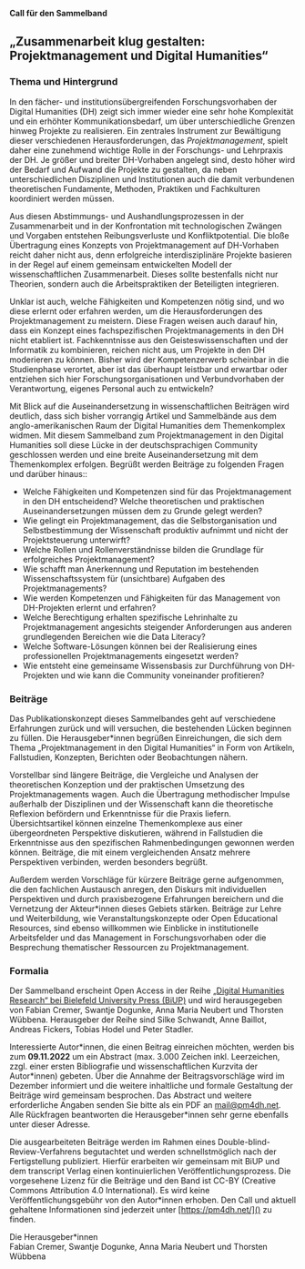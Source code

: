 **Call für den Sammelband**

## „Zusammenarbeit klug gestalten: Projektmanagement und Digital Humanities“

### Thema und Hintergrund

In den fächer- und institutionsübergreifenden Forschungsvorhaben der Digital Humanities (DH) zeigt sich immer wieder eine sehr hohe Komplexität und ein erhöhter Kommunikationsbedarf, um über unterschiedliche Grenzen hinweg Projekte zu realisieren. Ein zentrales Instrument zur Bewältigung dieser verschiedenen Herausforderungen, das *Projektmanagement*, spielt daher eine zunehmend wichtige Rolle in der Forschungs- und Lehrpraxis der DH. Je größer und breiter DH-Vorhaben angelegt sind, desto höher wird der Bedarf und Aufwand die Projekte zu gestalten, da neben unterschiedlichen Disziplinen und Institutionen auch die damit verbundenen theoretischen Fundamente, Methoden, Praktiken und Fachkulturen koordiniert werden müssen.

Aus diesen Abstimmungs- und Aushandlungsprozessen in der Zusammenarbeit und in der Konfrontation mit technologischen Zwängen und Vorgaben entstehen Reibungsverluste und Konfliktpotential. Die bloße Übertragung eines Konzepts von Projektmanagement auf DH-Vorhaben reicht daher nicht aus, denn erfolgreiche interdisziplinäre Projekte basieren in der Regel auf einem gemeinsam entwickelten Modell der wissenschaftlichen Zusammenarbeit. Dieses sollte bestenfalls nicht nur Theorien, sondern auch die Arbeitspraktiken der Beteiligten integrieren.

Unklar ist auch, welche Fähigkeiten und Kompetenzen nötig sind, und wo diese erlernt oder erfahren werden, um die Herausforderungen des Projektmanagement zu meistern. Diese Fragen weisen auch darauf hin, dass ein Konzept eines fachspezifischen Projektmanagements in den DH nicht etabliert ist. Fachkenntnisse aus den Geisteswissenschaften und der Informatik zu kombinieren, reichen nicht aus, um Projekte in den DH moderieren zu können. Bisher wird der Kompetenzerwerb scheinbar in die Studienphase verortet, aber ist das überhaupt leistbar und erwartbar oder entziehen sich hier Forschungsorganisationen und Verbundvorhaben der Verantwortung, eigenes Personal auch zu entwickeln?

Mit Blick auf die Auseinandersetzung in wissenschaftlichen Beiträgen wird deutlich, dass sich bisher vorrangig Artikel und Sammelbände aus dem anglo-amerikanischen Raum der Digital Humanities dem Themenkomplex widmen. Mit diesem Sammelband zum Projektmanagement in den Digital Humanities soll diese Lücke in der deutschsprachigen Community geschlossen werden und eine breite Auseinandersetzung mit dem Themenkomplex erfolgen. Begrüßt werden Beiträge zu folgenden Fragen und darüber hinaus::
 
- Welche Fähigkeiten und Kompetenzen sind für das Projektmanagement in den DH entscheidend? Welche theoretischen und praktischen Auseinandersetzungen müssen dem zu Grunde gelegt werden?
- Wie gelingt ein Projektmanagement, das die Selbstorganisation und Selbstbestimmung der Wissenschaft produktiv aufnimmt und nicht der Projektsteuerung unterwirft?
- Welche Rollen und Rollenverständnisse bilden die Grundlage für erfolgreiches Projektmanagement?
- Wie schafft man Anerkennung und Reputation im bestehenden Wissenschaftssystem für (unsichtbare) Aufgaben des Projektmanagements?
- Wie werden Kompetenzen und Fähigkeiten für das Management von DH-Projekten erlernt und erfahren?
- Welche Berechtigung erhalten spezifische Lehrinhalte zu Projektmanagement angesichts steigender Anforderungen aus anderen grundlegenden Bereichen wie die Data Literacy?
- Welche Software-Lösungen können bei der Realisierung eines professionellen Projektmanagements eingesetzt werden?
- Wie entsteht eine gemeinsame Wissensbasis zur Durchführung von DH-Projekten und wie kann die Community voneinander profitieren?
 
### Beiträge

Das Publikationskonzept dieses Sammelbandes geht auf verschiedene Erfahrungen zurück und will versuchen, die bestehenden Lücken beginnen zu füllen. Die Herausgeber\*innen begrüßen Einreichungen, die sich dem Thema „Projektmanagement in den Digital Humanities“ in Form von Artikeln, Fallstudien, Konzepten, Berichten oder Beobachtungen nähern.

Vorstellbar sind längere Beiträge, die Vergleiche und Analysen der theoretischen Konzeption und der praktischen Umsetzung des Projektmanagements wagen. Auch die Übertragung methodischer Impulse außerhalb der Disziplinen und der Wissenschaft kann die theoretische Reflexion befördern und Erkenntnisse für die Praxis liefern. Übersichtsartikel können einzelne Themenkomplexe aus einer übergeordneten Perspektive diskutieren, während in Fallstudien die Erkenntnisse aus den spezifischen Rahmenbedingungen gewonnen werden können. Beiträge, die mit einem vergleichenden Ansatz mehrere Perspektiven verbinden, werden besonders begrüßt.

Außerdem werden Vorschläge für kürzere Beiträge gerne aufgenommen, die den fachlichen Austausch anregen, den Diskurs mit individuellen Perspektiven und durch praxisbezogene Erfahrungen bereichern und die Vernetzung der Akteur\*innen dieses Gebiets stärken. Beiträge zur Lehre und Weiterbildung, wie Veranstaltungskonzepte oder Open Educational Resources, sind ebenso willkommen wie Einblicke in institutionelle Arbeitsfelder und das Management in Forschungsvorhaben oder die Besprechung thematischer Ressourcen zu Projektmanagement.

### Formalia

Der Sammelband erscheint Open Access in der Reihe [„Digital Humanities Research“ bei Bielefeld University Press (BiUP)](https://www.bielefeld-university-press.de/reihen/digital-humanities-research/) und wird herausgegeben von Fabian Cremer, Swantje Dogunke, Anna Maria Neubert und Thorsten Wübbena. Herausgeber der Reihe sind Silke Schwandt, Anne Baillot, Andreas Fickers, Tobias Hodel und Peter Stadler.

Interessierte Autor\*innen, die einen Beitrag einreichen möchten, werden bis zum **09.11.2022** um ein Abstract (max. 3.000 Zeichen inkl. Leerzeichen, zzgl. einer ersten Bibliografie und wissenschaftlichen Kurzvita der Autor\*innen) gebeten. Über die Annahme der Beitragsvorschläge wird im Dezember informiert und die weitere inhaltliche und formale Gestaltung der Beiträge wird gemeinsam besprochen. Das Abstract und weitere erforderliche Angaben senden Sie bitte als ein PDF an [mail@pm4dh.net](mailto:mail@pm4dh.net). Alle Rückfragen beantworten die Herausgeber\*innen sehr gerne ebenfalls unter dieser Adresse.

Die ausgearbeiteten Beiträge werden im Rahmen eines Double-blind-Review-Verfahrens begutachtet und werden schnellstmöglich nach der Fertigstellung publiziert. Hierfür erarbeiten wir gemeinsam mit BiUP und dem transcript Verlag einen kontinuierlichen Veröffentlichungsprozess. Die vorgesehene Lizenz für die Beiträge und den Band ist CC-BY (Creative Commons Attribution 4.0 International). Es wird keine Veröffentlichungsgebühr von den Autor\*innen erhoben. Den Call und aktuell gehaltene Informationen sind jederzeit unter [https://pm4dh.net/]() zu finden.

Die Herausgeber\*innen \
Fabian Cremer, Swantje Dogunke, Anna Maria Neubert und Thorsten Wübbena